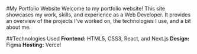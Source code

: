 #My Portfolio Website
Welcome to my portfolio website! This site showcases my work, skills, and experience as a Web Developer. It provides an overview of the projects I've worked on, the technologies I use, and a bit about me.

##Technologies Used
**Frontend:** HTML5, CSS3, React, and Next.js
**Design:** Figma
**Hosting:** Vercel
